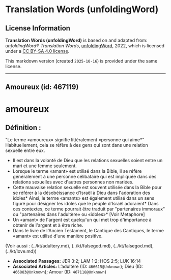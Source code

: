 # Translation Words (unfoldingWord)

## License Information

**Translation Words (unfoldingWord)** is based on and adapted from: _unfoldingWord® Translation Words_, [unfoldingWord](https://unfoldingword.org/utw), 2022, which is licensed under a [CC BY-SA 4.0 license](https://creativecommons.org/licenses/by-sa/4.0/legalcode.en).

This markdown version (created `2025-10-16`) is provided under the same license.



--------------------------------

## Amoureux (id: 467119)

amoureux
========

Définition :
------------

"Le terme «amoureux» signifie littéralement «personne qui aime\*" Habituellement, cela se réfère à des gens qui sont dans une relation sexuelle entre eux.

* Il est dans la volonté de Dieu que les relations sexuelles soient entre un mari et une femme seulement.
* Lorsque le terme «amant» est utilisé dans la Bible, il se réfère généralement à une personne célibataire qui est impliquée dans des relations sexuelles avec d'autres personnes non mariées.
* Cette mauvaise relation sexuelle est souvent utilisée dans la Bible pour se référer à la désobéissance d'Israël à Dieu dans l'adoration des idoles\* Ainsi, le terme «amants» est également utilisé dans un sens figuré pour désigner les idoles que le peuple d'Israël adoraient\* Dans ces contextes, ce terme pourrait être traduit par "partenaires immoraux" ou "partenaires dans l'adultère» ou «idoles»\* \[Voir Metaphore]
* Un «amant» de l'argent est quelqu'un qui met trop d'importance à obtenir de l'argent et à être riche.
* Dans le livre de l'Ancien Testament, le Cantique des Cantiques, le terme «amant» est utilisé d'une manière positive.

(Voir aussi : (../kt/adultery.md), (../kt/falsegod.md), (../kt/falsegod.md), (../kt/love.md))

* **Associated Passages:** JER 3:2; LAM 1:2; HOS 2:5; LUK 16:14
* **Associated Articles:** L’adultère (ID: `466615@Unknown`); Dieu (ID: `466883@Unknown`); Amour (ID: `467118@Unknown`)

